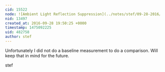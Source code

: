 ```yaml
---
cid: 15522
node: ![Ambient Light Reflection Suppression](../notes/stef/09-28-2016/ambient-light-reflection-suppression)
nid: 13497
created_at: 2016-09-28 19:50:25 +0000
timestamp: 1475092225
uid: 482758
author: stef
---
```


Unfortunately I did not do a baseline measurement to do a comparison. Will keep that in mind for the future.

stef